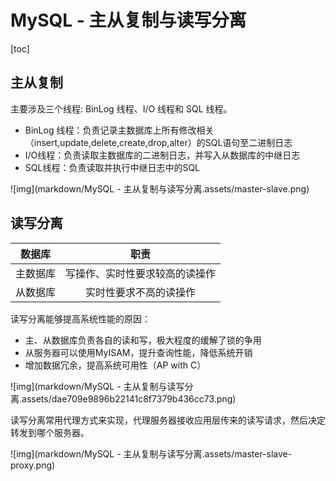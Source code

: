 # MySQL - 主从复制与读写分离

[toc]

## 主从复制

主要涉及三个线程: BinLog 线程、I/O 线程和 SQL 线程。

-   BinLog 线程：负责记录主数据库上所有修改相关（insert,update,delete,create,drop,alter）的SQL语句至二进制日志
-   I/O线程：负责读取主数据库的二进制日志，并写入从数据库的中继日志
-   SQL线程：负责读取并执行中继日志中的SQL

![img](markdown/MySQL - 主从复制与读写分离.assets/master-slave.png)



## 读写分离

|  数据库  |              职责              |
| :------: | :----------------------------: |
| 主数据库 | 写操作、实时性要求较高的读操作 |
| 从数据库 |     实时性要求不高的读操作     |

读写分离能够提高系统性能的原因：

-   主、从数据库负责各自的读和写，极大程度的缓解了锁的争用
-   从服务器可以使用MyISAM，提升查询性能，降低系统开销
-   增加数据冗余，提高系统可用性（AP with C）

![img](markdown/MySQL - 主从复制与读写分离.assets/dae709e9896b22141c8f7379b436cc73.png)

读写分离常用代理方式来实现，代理服务器接收应用层传来的读写请求，然后决定转发到哪个服务器。

![img](markdown/MySQL - 主从复制与读写分离.assets/master-slave-proxy.png)